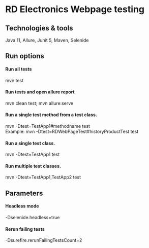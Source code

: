 # RD Electronics Webpage testing

## Technologies & tools
Java 11, Allure, Junit 5, Maven, Selenide

## Run options

#### Run all tests                
mvn test 

#### Run tests and open allure report 
mvn clean test; mvn allure:serve

#### Run a single test method from a test class.
mvn -Dtest=TestApp1#methodname test   
Example: mvn -Dtest=RDWebPageTest#historyProductTest test

#### Run a single test class.
mvn -Dtest=TestApp1 test

#### Run multiple test classes.
mvn -Dtest=TestApp1,TestApp2 test

## Parameters

#### Headless mode
-Dselenide.headless=true

#### Rerun failing tests
-Dsurefire.rerunFailingTestsCount=2